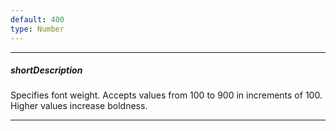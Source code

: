 ```yaml
---
default: 400
type: Number
---
```

---
##### shortDescription
Specifies font weight. Accepts values from 100 to 900 in increments of 100. Higher values increase boldness.

---

